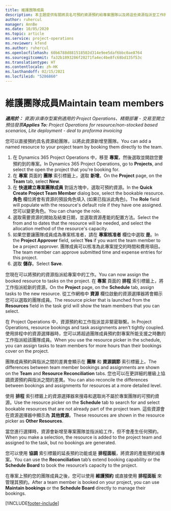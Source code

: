 ```yaml
---
title: 維護團隊成員
description: 本主題提供有關將具名可預約資源預約給專案團隊以及將這些資源指派至工作的資訊。
author: ruhercul
manager: AnnBe
ms.date: 10/05/2020
ms.topic: article
ms.service: project-operations
ms.reviewer: kfend
ms.author: ruhercul
ms.openlocfilehash: 60b6788d881518502d314e9ee5daf6bbc0ae8764
ms.sourcegitcommit: fa32b1893286f20271fa4ec4be8fc68bd135f53c
ms.translationtype: HT
ms.contentlocale: zh-HK
ms.lasthandoff: 02/15/2021
ms.locfileid: "5286860"
---
```

# <a name="maintain-team-members"></a><span data-ttu-id="27351-103">維護團隊成員</span><span class="sxs-lookup"><span data-stu-id="27351-103">Maintain team members</span></span>

<span data-ttu-id="27351-104">_**適用於：** 資源/非庫存型案例適用的 Project Operations、精簡部署 - 交易至開立預估發票_</span><span class="sxs-lookup"><span data-stu-id="27351-104">_**Applies To:** Project Operations for resource/non-stocked based scenarios, Lite deployment - deal to proforma invoicing_</span></span>

<span data-ttu-id="27351-105">您可以直接預約具名資源給團隊，以將此資源新增至團隊。</span><span class="sxs-lookup"><span data-stu-id="27351-105">You can add a named resource to your project team by booking them directly to the team.</span></span>

1. <span data-ttu-id="27351-106">在 Dynamics 365 Project Operations 中，移至 **專案**，然後選取並開啟您要預約到的專案。</span><span class="sxs-lookup"><span data-stu-id="27351-106">In Dynamics 365 Project Operations, go to **Projects**, and select the open the project that you're booking for.</span></span>
2. <span data-ttu-id="27351-107">在 **專案** 頁面的 **團隊** 索引標籤上，選取 **新增**。</span><span class="sxs-lookup"><span data-stu-id="27351-107">On the **Project** page, on the **Team** tab, select **New**.</span></span> 
3. <span data-ttu-id="27351-108">在 **快速建立專案團隊成員** 對話方塊中，選取可預約資源。</span><span class="sxs-lookup"><span data-stu-id="27351-108">In the **Quick Create Project Team Member** dialog box, select the bookable resource.</span></span> <span data-ttu-id="27351-109">**角色** 欄位將會有資源的預設角色填入 (如果已指派此角色)。</span><span class="sxs-lookup"><span data-stu-id="27351-109">The **Role** field will populate with the resource's default role if they have one assigned.</span></span> <span data-ttu-id="27351-110">您可以變更角色。</span><span class="sxs-lookup"><span data-stu-id="27351-110">You can change the role.</span></span> 
4. <span data-ttu-id="27351-111">選取需要資源的開始及結束日期，並選取資源產能的配置方法。</span><span class="sxs-lookup"><span data-stu-id="27351-111">Select the from and to dates that the resource will be needed, and select the allocation method of the resource's capacity.</span></span> 
5. <span data-ttu-id="27351-112">如果您要讓團隊成員成為專案核准者，請在 **專案核准者** 欄位中選取 **是**。</span><span class="sxs-lookup"><span data-stu-id="27351-112">In the **Project Approver** field, select **Yes** if you want the team member to be a project approver.</span></span> <span data-ttu-id="27351-113">團隊成員可以核准為此專案提交的時間和費用項目。</span><span class="sxs-lookup"><span data-stu-id="27351-113">The team member can approve submitted time and expense entries for this project.</span></span> 
6. <span data-ttu-id="27351-114">選取 **儲存**。</span><span class="sxs-lookup"><span data-stu-id="27351-114">Select **Save**.</span></span>

<span data-ttu-id="27351-115">您現在可以將預約的資源指派給專案中的工作。</span><span class="sxs-lookup"><span data-stu-id="27351-115">You can now assign the booked resource to tasks on the project.</span></span> <span data-ttu-id="27351-116">在 **專案** 頁面的 **排程** 索引標籤上，將工作指派給新的資源。</span><span class="sxs-lookup"><span data-stu-id="27351-116">On the **Project** page, on the **Schedule** tab, assign tasks to the new resource.</span></span> <span data-ttu-id="27351-117">從工作網格中 **資源** 欄位啟動的資源選擇器將會顯示您可以選取的團隊成員。</span><span class="sxs-lookup"><span data-stu-id="27351-117">The resource picker that is launched from the **Resources** field in the task grid will show the team members that you can select.</span></span>


<span data-ttu-id="27351-118">在 Project Operations 中，資源預約和工作指派並非緊密聯繫。</span><span class="sxs-lookup"><span data-stu-id="27351-118">In Project Operations, resource bookings and task assignments aren't tightly coupled.</span></span> <span data-ttu-id="27351-119">使用排程中的資源選擇器時，您可以將超過團隊成員預約對專案所能支援之時數的工作指派給該團隊成員。</span><span class="sxs-lookup"><span data-stu-id="27351-119">When you use the resource picker in the schedule, you can assign tasks to team members for more hours than their bookings cover on the project.</span></span>

<span data-ttu-id="27351-120">團隊成員預約與指派之間的差異會顯示在 **團隊** 和 **資源調節** 索引標籤上。</span><span class="sxs-lookup"><span data-stu-id="27351-120">The differences between team member bookings and assignments are shown on the **Team** and **Resource Reconciliation** tabs.</span></span> <span data-ttu-id="27351-121">您也可以在更詳細的層級上協調資源預約與指派之間的差異。</span><span class="sxs-lookup"><span data-stu-id="27351-121">You can also reconcile the differences between bookings and assignments for resources at a more detailed level.</span></span>

<span data-ttu-id="27351-122">使用 **排程** 索引標籤上的資源選擇器來搜尋和選取尚不屬於專案團隊的可預約資源。</span><span class="sxs-lookup"><span data-stu-id="27351-122">Use the resource picker on the **Schedule** tab to search for and select bookable resources that are not already part of the project team.</span></span> <span data-ttu-id="27351-123">這些資源會在資源選擇器中顯示為 **其他資源**。</span><span class="sxs-lookup"><span data-stu-id="27351-123">These resources are shown in the resource picker as **Other Resources**.</span></span>

<span data-ttu-id="27351-124">當您進行選擇時，資源會新增至專案團隊並指派給工作，但不會產生任何預約。</span><span class="sxs-lookup"><span data-stu-id="27351-124">When you make a selection, the resource is added to the project team and assigned to the task, but no bookings are generated.</span></span>

<span data-ttu-id="27351-125">您可以使用 **協調** 索引標籤的延長預約功能或是 **排程面板**，將資源的產能預約給專案。</span><span class="sxs-lookup"><span data-stu-id="27351-125">You can use the **Reconciliation** tab’s extend booking capability or the **Schedule Board** to book the resource’s capacity to the project.</span></span>

<span data-ttu-id="27351-126">在專案上預約您的團隊成員之後，您可以使用 **維護預約** 或直接使用 **排程面板** 來管理其預約。</span><span class="sxs-lookup"><span data-stu-id="27351-126">After a team member is booked on your project, you can use **Maintain bookings** or the **Schedule Board** directly to manage their bookings.</span></span>


[!INCLUDE[footer-include](../includes/footer-banner.md)]